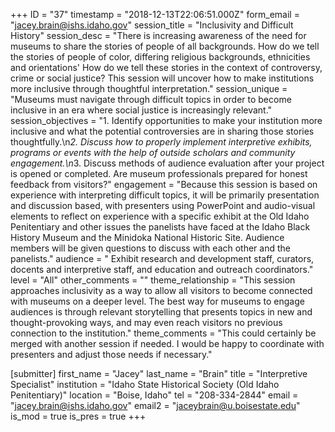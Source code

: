 +++
ID = "37"
timestamp = "2018-12-13T22:06:51.000Z"
form_email = "jacey.brain@ishs.idaho.gov"
session_title = "Inclusivity and Difficult History"
session_desc = "There is increasing awareness of the need for museums to share the stories of people of all backgrounds. How do we tell the stories of people of color, differing religious backgrounds, ethnicities and orientations' How do we tell these stories in the context of controversy, crime or social justice? This session will uncover how to make institutions more inclusive through thoughtful interpretation."
session_unique = "Museums must navigate through difficult topics in order to become inclusive in an era where social justice is increasingly relevant."
session_objectives = "1. Identify opportunities to make your institution more inclusive and what the potential controversies are in sharing those stories thoughtfully.\n*2. Discuss how to properly implement interpretive exhibits, programs or events with the help of outside scholars and community engagement.\n*3. Discuss methods of audience evaluation after your project is opened or completed. Are museum professionals prepared for honest feedback from visitors?"
engagement = "Because this session is based on experience with interpreting difficult topics, it will be primarily presentation and discussion based, with presenters using PowerPoint and audio-visual elements to reflect on experience with a specific exhibit at the Old Idaho Penitentiary and other issues the panelists have faced at the Idaho Black History Museum and the Minidoka National Historic Site. Audience members will be given questions to discuss with each other and the panelists."
audience = " Exhibit research and development staff, curators, docents and interpretive staff, and education and outreach coordinators."
level = "All"
other_comments = ""
theme_relationship = "This session approaches inclusivity as a way to allow all visitors to become connected with museums on a deeper level. The best way for museums to engage audiences is through relevant storytelling that presents topics in new and thought-provoking ways, and may even reach visitors no previous connection to the institution."
theme_comments = "This could certainly be merged with another session if needed. I would be happy to coordinate with presenters and adjust those needs if necessary."

[submitter]
first_name = "Jacey"
last_name = "Brain"
title = "Interpretive Specialist"
institution = "Idaho State Historical Society (Old Idaho Penitentiary)"
location = "Boise, Idaho"
tel = "208-334-2844"
email = "jacey.brain@ishs.idaho.gov"
email2 = "jaceybrain@u.boisestate.edu"
is_mod = true
is_pres = true
+++

